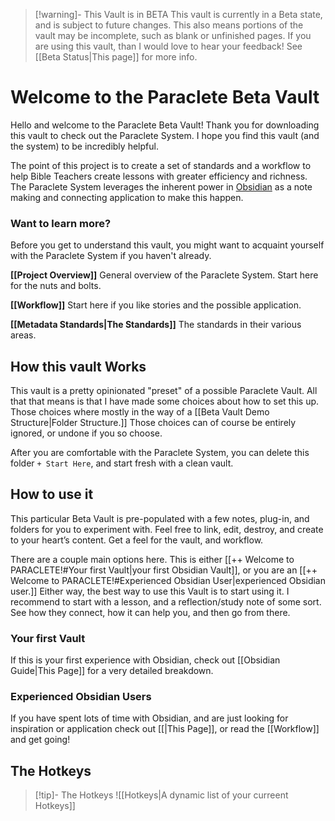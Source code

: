 >[!warning]- This Vault is in BETA
>This vault is currently in a Beta state, and is subject to future changes.
>This also means portions of the vault may be incomplete, such as blank or unfinished pages.
>If you are using this vault, than I would love to hear your feedback! See [[Beta Status|This page]] for more info.

# Welcome to the Paraclete Beta Vault
Hello and welcome to the Paraclete Beta Vault! Thank you for downloading this vault to check out the Paraclete System. I hope you find this vault (and the system) to be incredibly helpful.

The point of this project is to create a set of standards and a workflow to help Bible Teachers create lessons with greater efficiency and richness. The Paraclete System leverages the inherent power in [Obsidian](https://www.obsidian.md) as a note making and connecting application to make this happen.

### Want to learn more?
Before you get to understand this vault, you might want to acquaint yourself with the Paraclete System if you haven't already.

**[[Project Overview]]**
General overview of the Paraclete System. Start here for the nuts and bolts.

**[[Workflow]]**
Start here if you like stories and the possible application.

**[[Metadata Standards|The Standards]]**
The standards in their various areas.


## How this vault Works
This vault is a pretty opinionated "preset" of a possible Paraclete Vault. All that that means is that I have made some choices about how to set this up. Those choices where mostly in the way of a [[Beta Vault Demo Structure|Folder Structure.]] Those choices can of course be entirely ignored, or undone if you so choose. 

After you are comfortable with the Paraclete System, you can delete this folder `+ Start Here`, and start fresh with a clean vault.

## How to use it
This particular Beta Vault is pre-populated with a few notes, plug-in, and folders for you to experiment with. Feel free to link, edit, destroy, and create to your heart’s content. Get a feel for the vault, and workflow.

There are a couple main options here. This is either [[++ Welcome to PARACLETE!#Your first Vault|your first Obsidian Vault]], or you are an [[++ Welcome to PARACLETE!#Experienced Obsidian User|experienced Obsidian user.]] Either way, the best way to use this Vault is to start using it. I recommend to start with a lesson, and a reflection/study note of some sort. See how they connect, how it can help you, and then go from there.

### Your first Vault
If this is your first experience with Obsidian, check out [[Obsidian Guide|This Page]] for a very detailed breakdown.

### Experienced Obsidian Users
If you have spent lots of time with Obsidian, and are just looking for inspiration or application check out [[|This Page]], or read the [[Workflow]] and get going!

## The Hotkeys
>[!tip]- The Hotkeys
>![[Hotkeys|A dynamic list of your curreent Hotkeys]]

